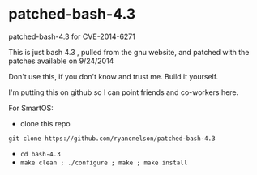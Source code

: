 patched-bash-4.3
================

patched-bash-4.3 for CVE-2014-6271


This is just bash 4.3 , pulled from the gnu website, and patched with the patches available on 9/24/2014

Don't use this, if you don't know and trust me.  Build it yourself.

I'm putting this on github so I can point friends and co-workers here.

For SmartOS:

- clone this repo

``` git clone https://github.com/ryancnelson/patched-bash-4.3 ```

- ```cd bash-4.3```
- ```make clean ; ./configure ; make ; make install ```

